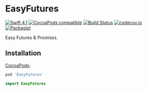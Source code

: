# EasyFutures
[![Swift 4.1](https://img.shields.io/badge/Swift-4.1-orange.svg?style=flat)](https://developer.apple.com/swift/)
[![CocoaPods compatible](https://img.shields.io/cocoapods/v/EasyFuture.svg)](https://cocoapods.org/pods/EasyFuture)
[![Build Status](https://travis-ci.org/DimaMishchenko/EasyFutures.svg?branch=master)](https://travis-ci.org/DimaMishchenko/EasyFutures)
[![codecov.io](https://codecov.io/gh/DimaMishchenko/EasyFuture/branch/master/graphs/badge.svg)](https://codecov.io/gh/DimaMishchenko/EasyFuture)
[![Packagist](https://img.shields.io/packagist/l/doctrine/orm.svg)](LICENSE)

Easy Futures & Promises.

## Installation

[CocoaPods](http://www.cocoapods.org):

``` ruby
pod 'EasyFutures'
```

``` swift
import EasyFutures
```

